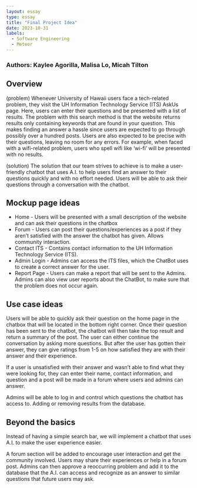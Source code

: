 ```yaml
---
layout: essay
type: essay
title: "Final Project Idea"
date: 2023-10-31
labels:
  - Software Engineering
  - Meteor
---
```


### Authors: Kaylee Agorilla, Malisa Lo, Micah Tilton

## Overview

(problem)
Whenever University of Hawaii users face a tech-related problem, they visit the UH Information Technology Service (ITS) AskUs page. Here, users can enter their questions and be presented with a list of results. The problem with this search method is that the website returns results only containing keywords that are found in your question. This makes finding an answer a hassle since users are expected to go through possibly over a hundred posts. Users are also expected to be precise with their questions, leaving no room for any errors. For example, when faced with a wifi-related problem, users who spell wifi like ‘wi-fi’ will be presented with no results.

(solution)
The solution that our team strives to achieve is to make a user-friendly chatbot that uses A.I. to help users find an answer to their questions quickly and with no effort needed. Users will be able to ask their questions through a conversation with the chatbot.

## Mockup page ideas

* Home - Users will be presented with a small description of the website and can ask their questions in the chatbox
* Forum - Users can post their questions/experiences as a post if they aren’t satisfied with the answer the chatbot has given. Allows community interaction.
* Contact ITS - Contains contact information to the UH Information Technology Service (ITS).
* Admin Login - Admins can access the ITS files, which the ChatBot uses to create a correct answer for the user.
* Report Page - Users can make a report that will be sent to the Admins. Admins can also view user reports about the ChatBot, to make sure that the problem does not occur again.

## Use case ideas
Users will be able to quickly ask their question on the home page in the chatbox that will be located in the bottom right corner. Once their question has been sent to the chatbot, the chatbot will then take the top result and return a summary of the post. The user can either continue the conversation by asking more questions. But after the user has gotten their answer, they can give ratings from 1-5 on how satisfied they are with their answer and their experience.

If a user is unsatisfied with their answer and wasn’t able to find what they were looking for, they can enter their name, contact information, and question and a post will be made in a forum where users and admins can answer.

Admins will be able to log in and control which questions the chatbot has access to. Adding or removing results from the database.

## Beyond the basics
Instead of having a simple search bar, we will implement a chatbot that uses A.I. to make the user experience easier.

A forum section will be added to encourage user interaction and get the community involved. Users may share their experiences or help in a forum post. Admins can then approve a reoccurring problem and add it to the database that the A.I. can access and recognize as an answer to similar questions that future users may ask.